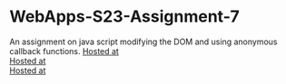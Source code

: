 # WebApps-S23-Assignment-7
An assignment on java script modifying the DOM and using anonymous callback functions.
[Hosted at](https://44-563-web-apps-s23.github.io/44563-webapps-s23-assignment7-Nangineni33/hunter.html)<br>
[Hosted at](https://44-563-web-apps-s23.github.io/44563-webapps-s23-assignment7-Nangineni33/react.html)<br>
[Hosted at](https://44-563-web-apps-s23.github.io/44563-webapps-s23-assignment7-Nangineni33/delayq.html)
